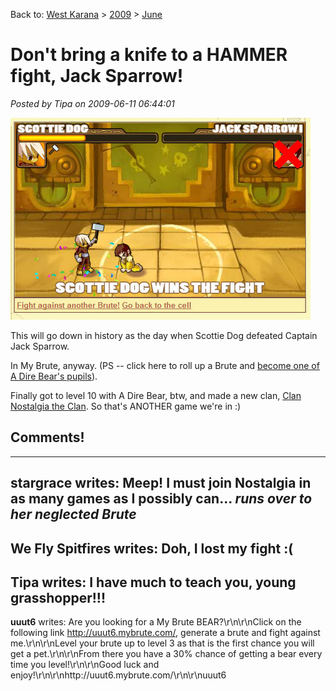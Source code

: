 Back to: [West Karana](/posts/westkarana.md) > [2009](/posts/2009/westkarana.md) > [June](./westkarana.md)
# Don't bring a knife to a HAMMER fight, Jack Sparrow!

*Posted by Tipa on 2009-06-11 06:44:01*

![Scottie Dog vs Jack Sparrow in My Brute.](../../../uploads/2009/06/fullscreen-capture-6112009-72334-am.jpg "Scottie Dog vs Jack Sparrow in My Brute.")

This will go down in history as the day when Scottie Dog defeated Captain Jack Sparrow.

In My Brute, anyway. (PS -- click here to roll up a Brute and [become one of A Dire Bear's pupils](http://a-dire-bear.mybrute.com)).

Finally got to level 10 with A Dire Bear, btw, and made a new clan, [Clan Nostalgia the Clan](http://mybrute.com/team/47928). So that's ANOTHER game we're in :)

## Comments!
---
**stargrace** writes: Meep! I must join Nostalgia in as many games as I possibly can... *runs over to her neglected Brute*
---
**We Fly Spitfires** writes: Doh, I lost my fight :(
---
**Tipa** writes: I have much to teach you, young grasshopper!!!
---
**uuut6** writes: Are you looking for a My Brute BEAR?\r\n\r\nClick on the following link http://uuut6.mybrute.com/, generate a brute and fight against me.\r\n\r\nLevel your brute up to level 3 as that is the first chance you will get a pet.\r\n\r\nFrom there you have a 30% chance of getting a bear every time you level!\r\n\r\nGood luck and enjoy!\r\n\r\nhttp://uuut6.mybrute.com/\r\n\r\nuuut6
